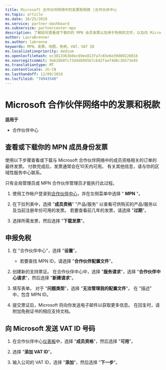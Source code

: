 ```yaml
---
title: Microsoft 合作伙伴网络中的发票和税款 |合作伙伴中心
ms.topic: article
ms.date: 10/25/2019
ms.service: partner-dashboard
ms.subservice: partnercenter-mpn
description: 了解如何查看或下载你的 MPN 会员发票以及用于免税的文件，以及向 Microsoft 发送你的 VAT ID 号。
author: LauraBrenner
ms.author: labrenne
keywords: MPN，发票，地图，免税，VAT，VAT ID
ms.localizationpriority: medium
ms.openlocfilehash: ec3813363b8ec69ee813fa7c65e6e39d00226016
ms.sourcegitcommit: 9a628b8fc73d4db995b7cb42faaf4d6c3b573e45
ms.translationtype: MT
ms.contentlocale: zh-CN
ms.lasthandoff: 12/09/2019
ms.locfileid: "74943540"
---
```

# <a name="invoices-and-taxes-in-the-microsoft-partner-network"></a>Microsoft 合作伙伴网络中的发票和税款

**适用于**

-  合作伙伴中心

## <a name="view-or-download-your-mpn-membership-invoice"></a>查看或下载你的 MPN 成员身份发票

使用以下步骤查看或下载与 Microsoft 合作伙伴网络中的成员资格相关的订单的最终发票。 付款完成后，发票通常会在10天内可用。 有关其他信息，请与你的区域性服务中心联系。  

只有全局管理员或 MPN 合作伙伴管理员才能执行此过程。 

1.  使用工作帐户登录到[合作伙伴中心](https://partner.microsoft.com/dashboard/home)，并在左侧菜单中选择 " **MPN** "。

4.  在下拉列表中，选择 "**成员资格**" "产品/服务" 以查看可供购买的产品/服务以及当前注册年份可用的发票。 若要查看前几年的发票，请选择 "**过期**"。

6.  选择所需发票，然后选择 "**下载发票**"。 

## <a name="file-a-tax-exemption"></a>申报免税

1.  在 "合作伙伴中心"，选择 "**设置**"。
    - 若要查找 MPN ID，请选择 "**合作伙伴配置文件**"。

2.  创建新的支持票证。 在合作伙伴中心中，选择 "**服务请求**"，选择 "**合作伙伴中心请求**"，然后选择 "**新建请求**"。

3.  填写表单。 对于 "**问题类型**"，选择 "**无法管理我的配置文件**"。 在 "描述" 中，包含 MPN ID。

4.  提交票证后，Microsoft 将向你发送电子邮件以获取更多信息。 在回复时，请附加免税证书的相应支持文档。

## <a name="send-microsoft-your-vat-id-number"></a>向 Microsoft 发送 VAT ID 号码

1.  在合作伙伴中心[仪表板](https://partner.microsoft.com/dashboard/home)中，选择 "**成员资格**"，然后选择 "**可用**"。 

2.  选择 "**添加 VAT ID**"。 

3.  输入公司的 VAT ID，选择 "**添加**"，然后选择 "**下一步**"。 

